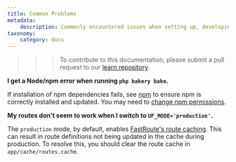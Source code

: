 ```yaml
---
title: Common Problems
metadata:
    description: Commonly encountered issues when setting up, developing, or deploying a UserFrosting project.
taxonomy:
    category: docs
---
```


>>> To contribute to this documentation, please submit a pull request to our [learn repository](https://github.com/userfrosting/learn/tree/master/pages).


**I get a Node/npm error when running `php bakery bake`.**

If installation of npm dependencies fails, see [npm](/basics/requirements/essential-tools-for-php#npm) to ensure npm is correctly installed and updated. You may need to [change npm permissions](https://docs.npmjs.com/getting-started/fixing-npm-permissions).

**My routes don't seem to work when I switch to `UF_MODE='production'`.**

The `production` mode, by default, enables [FastRoute's route caching](https://www.slimframework.com/docs/objects/application.html#slim-default-settings).  This can result in route definitions not being updated in the cache during production.  To resolve this, you should clear the route cache in `app/cache/routes.cache`.

